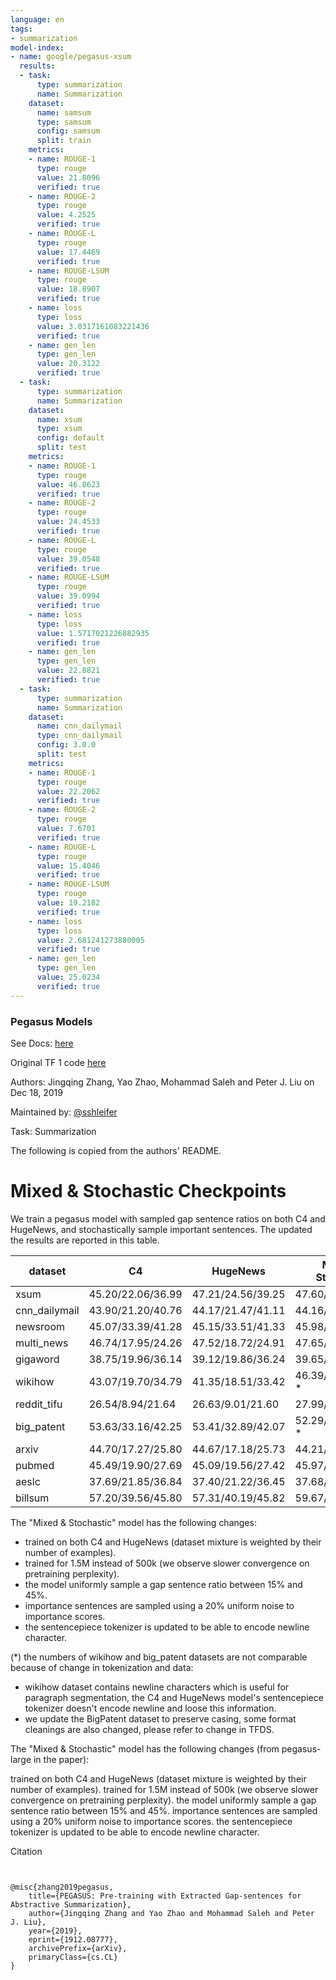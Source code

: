 ```yaml
---
language: en
tags:
- summarization
model-index:
- name: google/pegasus-xsum
  results:
  - task:
      type: summarization
      name: Summarization
    dataset:
      name: samsum
      type: samsum
      config: samsum
      split: train
    metrics:
    - name: ROUGE-1
      type: rouge
      value: 21.8096
      verified: true
    - name: ROUGE-2
      type: rouge
      value: 4.2525
      verified: true
    - name: ROUGE-L
      type: rouge
      value: 17.4469
      verified: true
    - name: ROUGE-LSUM
      type: rouge
      value: 18.8907
      verified: true
    - name: loss
      type: loss
      value: 3.0317161083221436
      verified: true
    - name: gen_len
      type: gen_len
      value: 20.3122
      verified: true
  - task:
      type: summarization
      name: Summarization
    dataset:
      name: xsum
      type: xsum
      config: default
      split: test
    metrics:
    - name: ROUGE-1
      type: rouge
      value: 46.8623
      verified: true
    - name: ROUGE-2
      type: rouge
      value: 24.4533
      verified: true
    - name: ROUGE-L
      type: rouge
      value: 39.0548
      verified: true
    - name: ROUGE-LSUM
      type: rouge
      value: 39.0994
      verified: true
    - name: loss
      type: loss
      value: 1.5717021226882935
      verified: true
    - name: gen_len
      type: gen_len
      value: 22.8821
      verified: true
  - task:
      type: summarization
      name: Summarization
    dataset:
      name: cnn_dailymail
      type: cnn_dailymail
      config: 3.0.0
      split: test
    metrics:
    - name: ROUGE-1
      type: rouge
      value: 22.2062
      verified: true
    - name: ROUGE-2
      type: rouge
      value: 7.6701
      verified: true
    - name: ROUGE-L
      type: rouge
      value: 15.4046
      verified: true
    - name: ROUGE-LSUM
      type: rouge
      value: 19.2182
      verified: true
    - name: loss
      type: loss
      value: 2.681241273880005
      verified: true
    - name: gen_len
      type: gen_len
      value: 25.0234
      verified: true
---
```


### Pegasus Models
See Docs: [here](https://huggingface.co/transformers/master/model_doc/pegasus.html)

Original TF 1 code [here](https://github.com/google-research/pegasus)

Authors: Jingqing Zhang, Yao Zhao, Mohammad Saleh and Peter J. Liu on Dec 18, 2019

Maintained by: [@sshleifer](https://twitter.com/sam_shleifer)

Task: Summarization

The following is copied from the authors' README.

# Mixed & Stochastic Checkpoints

We train a pegasus model with sampled gap sentence ratios on both C4 and HugeNews, and stochastically sample important sentences. The updated the results are reported in this table.

| dataset | C4 | HugeNews | Mixed & Stochastic|
| ---- | ---- | ---- | ----|
| xsum | 45.20/22.06/36.99 | 47.21/24.56/39.25 | 47.60/24.83/39.64|
| cnn_dailymail | 43.90/21.20/40.76 | 44.17/21.47/41.11 | 44.16/21.56/41.30|
| newsroom | 45.07/33.39/41.28 | 45.15/33.51/41.33 | 45.98/34.20/42.18|
| multi_news | 46.74/17.95/24.26 | 47.52/18.72/24.91 | 47.65/18.75/24.95|
| gigaword | 38.75/19.96/36.14 | 39.12/19.86/36.24 | 39.65/20.47/36.76|
| wikihow | 43.07/19.70/34.79 | 41.35/18.51/33.42 | 46.39/22.12/38.41 *|
| reddit_tifu | 26.54/8.94/21.64 | 26.63/9.01/21.60 | 27.99/9.81/22.94|
| big_patent | 53.63/33.16/42.25 | 53.41/32.89/42.07 | 52.29/33.08/41.66 *|
| arxiv | 44.70/17.27/25.80 | 44.67/17.18/25.73 | 44.21/16.95/25.67|
| pubmed | 45.49/19.90/27.69 | 45.09/19.56/27.42 | 45.97/20.15/28.25|
| aeslc | 37.69/21.85/36.84 | 37.40/21.22/36.45 | 37.68/21.25/36.51|
| billsum | 57.20/39.56/45.80 | 57.31/40.19/45.82 | 59.67/41.58/47.59|

The "Mixed & Stochastic" model has the following changes:
- trained on both C4 and HugeNews (dataset mixture is weighted by their number of examples). 
- trained for 1.5M instead of 500k (we observe slower convergence on pretraining perplexity).
- the model uniformly sample a gap sentence ratio between 15% and 45%.
- importance sentences are sampled using a 20% uniform noise to importance scores.
- the sentencepiece tokenizer is updated to be able to encode newline character.


(*) the numbers of wikihow and big_patent datasets are not comparable because of change in tokenization and data:
- wikihow dataset contains newline characters which is useful for paragraph segmentation, the C4 and HugeNews model's sentencepiece tokenizer doesn't encode newline and loose this information.
- we update the BigPatent dataset to preserve casing, some format cleanings are also changed, please refer to change in TFDS.


The "Mixed & Stochastic" model has the following changes (from pegasus-large in the paper):


trained on both C4 and HugeNews (dataset mixture is weighted by their number of examples).
trained for 1.5M instead of 500k (we observe slower convergence on pretraining perplexity).
the model uniformly sample a gap sentence ratio between 15% and 45%.
importance sentences are sampled using a 20% uniform noise to importance scores.
the sentencepiece tokenizer is updated to be able to encode newline character.


Citation
```


@misc{zhang2019pegasus,
    title={PEGASUS: Pre-training with Extracted Gap-sentences for Abstractive Summarization},
    author={Jingqing Zhang and Yao Zhao and Mohammad Saleh and Peter J. Liu},
    year={2019},
    eprint={1912.08777},
    archivePrefix={arXiv},
    primaryClass={cs.CL}
}
```